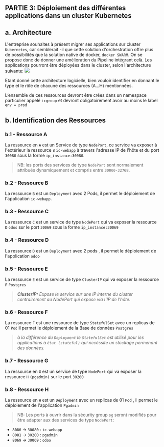 ## PARTIE 3: Déploiement des différentes applications dans un cluster Kubernetes

## a. Architecture
L'entreprise souhaites à présent migrer ses applications sur cluster ``Kubernetes``, car semblerait -il que cette solution d'orchestration offre plus de possibilités que la solution native de docker, ``docker SWARM``. On se propose donc de donner une amélioration du Pipeline intégrant celà. Les applications pourront être déployées dans le cluster, selon l'architecture suivante:
![](images/synoptique_Kubernetes.jpeg)

Etant donné cette architecture logicielle, bien vouloir identifier en donnant le type et le rôle de chacune des ressources (A…H) mentionnées. 

L’ensemble de ces ressources devront être crées dans un namespace particulier appelé ``icgroup`` et devront obligatoirement avoir au moins le label ``env = prod``

## b. Identification des Ressources

### b.1 - Ressource A
La ressource en `A` est un Service de type `NodePort`, ce service va exposer à l'extérieur la ressource `B` `ic-webapp` à travers l'adresse IP de l'hôte et du port `30080` sous la forme `ip_instance:30080`.

>NB: les ports des services de type `NodePort` sont normalement attribués dynamiquement et compris entre `30000-32768`.

### b.2 - Ressource B 
La ressource `B` est un `Deployment` avec 2 Pods, il permet le déploiement de l'application `ic-webapp`.

### b.3 - Ressource C

La ressource `C` est un service de type `NodePort` qui va exposer la ressource `D` `odoo` sur le port `30069` sous la forme `ip_instance:30069`


### b.4 - Ressource D

La ressource `D` est un `Deployment` avec 2 pods , il permet le déploiement de l'application `odoo`

### b.5 - Ressource E 
La ressource `E` est un service de type `ClusterIP` qui va exposer la ressource `F` `Postgres` 
>***ClusterIP:*** *Expose le service sur une IP interne du cluster contrairement au NodePort qui expose via l'IP de l'hôte.*

### b.6 - Ressource F

La ressource `F` est une ressource de type `StatefulSet` avec un replicas de 01 `Pod` il permet le déploiement de la Base de données `Postgres`

>*à la différence du `Deployment` le `StatefulSet` est utilisé pour les applications à `état (stateful)` qui necéssite un stockage permenant des données.*

### b.7 - Ressource G

La ressource en `G` est un service de type `NodePort` qui va exposer la ressource `H` `(pgadmin)` sur le port `30200`

### b.8 - Ressource H

La ressource en `H` est un `Deployment` avec un replicas de 01 `Pod` , il permet le déploiement de l'application `Pgadmin`

>NB: Les ports à ouvrir dans la sécurity group `sg` seront modifiés pour être adapter aux des services de type `NodePort`:
- `8080` -> `30080` : `ic-webapp`
- `8081` -> `30200` : `pgadmin`
- `8069` -> `30069` : `odoo`